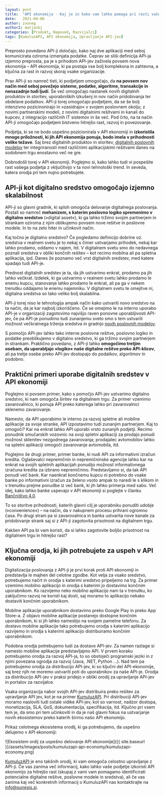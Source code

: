 ```yaml
---
layout: post
title:  "API ekonomija - Kaj je in kako vam lahko pomaga pri rasti vašega podjetja?"
date:   2021-04-06
author: zvoneg
author2: matjazbj
categories: [Produkt, Napoved, Razvijalci]
tags: [KumuluzAPI, API ekonomija, Upravljanje API-jev]
---
```


Preprosto povedano API-ji določajo, kako naj dve aplikaciji med seboj komunicirata oziroma izmenjata podatke. Čeprav se 
sliši definicija API-ja izjemno preprosta, pa je s prihodom API-jev zaživela povsem nova ekonomija – API ekonomija, ki 
pa postaja vse bolj kompleksna in zahtevna, a ključna za rast in razvoj skoraj vsake organizacije. 


<!--more-->

Prav API-ji so namreč tisti, ki podjetjem omogočajo, da **na povsem nov način med seboj povežejo sisteme, podatke, 
algoritme, transakcije in nenazadnje tudi ljudi**. Še več omogočajo nastanek novih digitalnih produktov in storitev, 
uporabniških izkušenj in nov način pridobivanja ter obdelave podatkov. API-ji torej omogočajo podjetjem, da se še bolj 
intenzivno pozicinonirajo in »zasidrajo« v svojem poslovnem okolju; z novimi partnerskimi modeli, z novimi digitalnimi 
rešitvami in kanali do kupcev, z integracijo različnih IT sistemov in še več. Pod črto, na ta način API-ji omogočajo 
podjetjem bistveno hitrejšo rast, razvoj in povezovanje. 


Podjetja, ki se ne bodo uspešno pozicionirala v API ekonomiji in **izkoristila mnoge priložnosti, ki jih API ekonomija 
ponuja, bodo imela v prihodnosti velike težave**. Saj brez digitalnih produktov in storitev, <u>digitalnih poslovnih modelov</u> 
ter integriranosti med različnimi aplikacijskimi rešitvami danes na sodobnem trgu enostavno več ne gre.
 

Dobrodošli torej v API ekonomiji. Poglejmo si, kako lahko tudi vi pospešite rast vašega podjetja z vključitvijo v ta 
novi tehnološki trend. In seveda, katera orodja pri tem nujno potrebujete.

## API-ji kot digitalno sredstvo omogočajo izjemno skalabilnost

API-ji so glavni gradnik, ki sploh omogoča delovanje digitalnega poslovanja. Postali so namreč **mehanizem, s katerim 
poslovno logiko spremenimo v digitalno sredstvo** (»digital asset«), ki ga lahko tržimo svojim partnerjem in strankam 
oziroma z njim oblikujemo povsem nove rešitve in poslovne modele. In to na zelo hiter in učinkovit način.


Kaj točno je digitalno sredstvo? Če pogledamo definicijo dobrine oz. sredstva v realnem svetu je to nekaj s čimer 
ustvarjamo prihodek, nekaj kar lahko prodamo, oddamo v najem, itd. V digitalnem svetu smo do nedavnega poznali sredstva 
v obliki končnih rešitev – kot recimo mobilna ali pa spletna aplikacija, ipd. Danes že poznamo več vrst digitalnih 
sredstev, med katere spadajo tudi API-je.


Prednost digitalnih sredstev je ta, da jih ustvarimo enkrat, prodamo pa jih lahko večkrat. Izdelek, ki ga ustvarimo 
v realnem svetu lahko prodamo le enemu kupcu, stanovanje lahko prodamo le enkrat, ali pa ga v nekem trenutku oddajamo 
le enemu najemniku. V digitalnem svetu te omejitve ni, digitalna sredstva so tako veliko bolj skalabilna.


API-ji torej niso le tehnologija ampak način kako ustvariti novo sredstvo na ta način, da je kar najbolj izkoriščeno. 
Če se omejimo le na interno uporabo API-je v organizaciji zagotovimo najvišjo raven ponovne uporabljivosti API-jev, če 
pa API-je ponudimo tudi zunanjemu sveto smo s tem ustvarili možnost večkratnega trženja sredstva in gradnjo <u>novih 
poslovnih modelov</u>.

S pomočjo API-jev lahko tako interne poslovne rešitve, poslovno logiko in podatke preoblikujemo v digitalno sredstvo, 
ki ga tržimo svojim partnerjem in strankam. Praktično povedano, z API-ji lahko **omogočimo tretjim osebam, da 
uporabljajo »logiko« naše digitalne rešitve preko API-klicev**, ali pa tretje osebe preko API-jev dostopajo do podatkov, 
algoritmov in podobno.


## Praktični primeri uporabe digitalnih sredstev v API ekonomiji

Poglejmo si povsem primer, kako s pomočjo API-jev ustvarimo digitalno sredstvo, ki nam omogoča širitev na digitalnem 
trgu. Za primer vzemimo zavarovalnico, ki ponuja API preko katerega lahko pri zavarovalnici sklenemo zavarovanje. 


Namesto, da API uporabimo le interno za razvoj spletne ali mobilne aplikacije za svoje stranke, API izpostavimo 
tudi zunanjim partnerjem. Kaj to omogoči? Kar na enkrat lahko API uporabi vrsto zunanjih podjetji. Recimo ponudnik 
smučarskih vozovnic na svoji spletni aplikaciji za prodajo ponudi možnost sklenitev nezgodnega zavarovanja; prodajalec 
avtomobilov lahko na spletni aplikaciji omogoči zavarovanje avtomobila, itd.
 

Poglejmo še drugi primer, primer banke, ki nudi API za informativni izračun kredita. Oglaševalci nepremičnin in 
nepremičninske agencije lahko kar na enkrat na svojih spletnih aplikacijah ponudijo možnost informativnega izračuna 
kredita za izbrano nepremičnino. Predstavljamo si, da tak API ponudi več bank. Kar naenkrat končnemu kupcu ni potrebno 
do vsake banke po informativni izračun za želeno vsoto ampak to naredi le s klikom in v trenutku prejme ponudbe iz več 
bank, ki jih lahko primerja med sabo. Več idej, kako lahko banke uspevajo v API ekonomiji si poglejte v članku 
<u>Bančništvo 4.0</u>.


To so storitve prihodnosti, katerih glavni cilj je uporabniku ponuditi udobje (»convenience«) – na način, da v nakupnem 
procesu prihrani ogromno časa. Po drugi strani pa si zavarovalnica in banka ustvarita nove kanale za pridobivanje 
strank saj si z API-ji zagotovita prisotnost na digitalnem trgu.


Kakšen API pa bi vam koristi, da si lahko zagotovite boljšo prisotnost na digitalnem trgu in hitrejšo rast?

## Ključna orodja, ki jih potrebujete za uspeh v API ekonomiji

Digitalizacija poslovanja z API-ji je prvi korak proti API ekonomiji in predstavlja le majhen del celotne zgodbe. 
Kot velja za vsako sredstvo, potrebujemo načrt in orodja s katerimi sredstvo pripeljemo na trg. Za primer vzemimo 
mobilno aplikacijo in orodja s katerimi jo dostavimo končnim uporabnikom. Ko razvijemo neko mobilno aplikacijo nam 
ta v trenutku, ko zaključimo razvoj ne koristi kaj dosti, saj moramo to aplikacijo nekako dostaviti končnim 
uporabnikom.

Mobilne aplikacije uporabnikom dostavimo preko Google Play in preko App Store-a. Z objavo mobilne aplikacije postanejo 
dostopne končnim uporabnikom, ki si jih lahko namestijo na svojem pametne telefonu. Za dostavo mobilne aplikacije tako 
potrebujemo orodja s katerimi aplikacijo razvijemo in orodja s katerimi aplikacijo distribuiramo končnim uporabnikom.


Podobna orodja potrebujemo tudi za dostavo API-jev. Za namen razlage si namesto mobilne aplikacije predstavljajmo API. 
V prvem koraku potrebujemo orodja za razvoj API-ja, to so obstoječi programski jeziki in z njimi povezana ogrodja za 
razvoj (Java, .NET, Python ...). Nad tem pa potrebujemo orodja za distribucijo API-jev, ki so ključni del 
API-ekonomije, saj brez njih ne moremo ustvariti poti do uporabnikov za naše API-je. Orodja za distribucijo API-jev 
v praksi pridejo v obliki orodij za upravljanje API-jev in portalov za razvijalce.


Vsaka organizacija nabor svojih API-jev distribuira preko rešitev za upravljanje API jev, kot je na primer 
<u>KumuluzAPI</u>. Pri distribuciji API-jev moramo nasloviti tudi ostale vidike API-jev, kot so varnost, nadzor 
dostopa, monetizacija, SLA, QoS, dokumentacija, specifikacija, itd. Ključno pri vsem tem je, da smo pri tem učinkoviti 
in da je naš glavni fokus na ustvarjanje novih ekosistemov preko katerih širimo našo API ekonomijo.

Prikaz celotnega ekosistema orodij, ki ga potrebujemo, da uspešno delujemo v API ekonomiji:

![Ekosistem ordij za uspešno delovanje API ekonomije]({{ site.baseurl }}/assets/images/posts/kumuluzapi-api-economy/kumuluzapi-economy.png)

<u>KumuluzAPI</u> je eno takšnih orodij, ki vam omogoča celostno upravljanje z API-ji. Če vas zanima več informacij, 
kako lahko vaše podjetje izkoristi API ekonomijo za hitrejšo rast (skupaj z vami vam pomagamo identificirati potencialne 
digitalne rešitve, poslovne modele in sredstva), ali če vas zanima kaj več konkretnih informacij o KumuluzAPI nas
kontaktirajte na info@sunesis.si.

